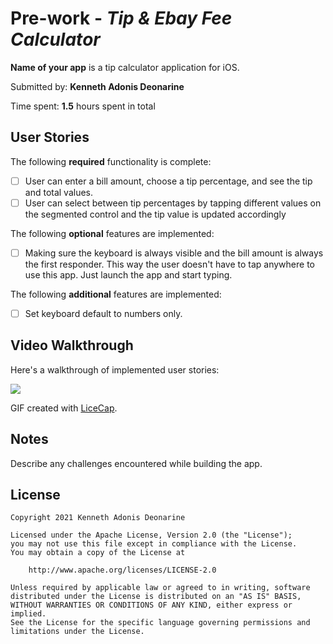 # Pre-work - *Tip & Ebay Fee Calculator*

**Name of your app** is a tip calculator application for iOS.

Submitted by: **Kenneth Adonis Deonarine**

Time spent: **1.5** hours spent in total

## User Stories

The following **required** functionality is complete:

* [ ] User can enter a bill amount, choose a tip percentage, and see the tip and total values.
* [ ] User can select between tip percentages by tapping different values on the segmented control and the tip value is updated accordingly

The following **optional** features are implemented:

* [ ] Making sure the keyboard is always visible and the bill amount is always the first responder. This way the user doesn't have to tap anywhere to use this app. Just launch the app and start typing.

The following **additional** features are implemented:

- [ ] Set keyboard default to numbers only.

## Video Walkthrough

Here's a walkthrough of implemented user stories:

![](https://i.imgur.com/pCgjP7c.gif)

GIF created with [LiceCap](http://www.cockos.com/licecap/).

## Notes

Describe any challenges encountered while building the app.

## License

    Copyright 2021 Kenneth Adonis Deonarine

    Licensed under the Apache License, Version 2.0 (the "License");
    you may not use this file except in compliance with the License.
    You may obtain a copy of the License at

        http://www.apache.org/licenses/LICENSE-2.0

    Unless required by applicable law or agreed to in writing, software
    distributed under the License is distributed on an "AS IS" BASIS,
    WITHOUT WARRANTIES OR CONDITIONS OF ANY KIND, either express or implied.
    See the License for the specific language governing permissions and
    limitations under the License.
